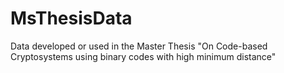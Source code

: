 # MsThesisData
Data developed or used in the Master Thesis "On Code-based Cryptosystems using binary codes with high minimum distance"
